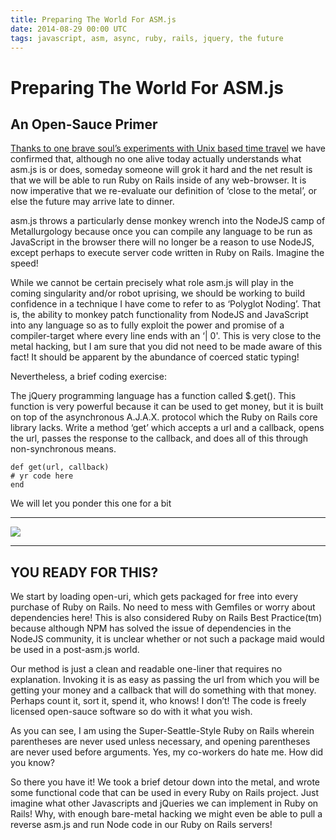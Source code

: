 ```yaml
---
title: Preparing The World For ASM.js
date: 2014-08-29 00:00 UTC
tags: javascript, asm, async, ruby, rails, jquery, the future
---
```


# Preparing The World For ASM.js
## An Open-Sauce Primer

[Thanks to one brave soul’s experiments with Unix based time travel](https://www.destroyallsoftware.com/talks/the-birth-and-death-of-javascript) we have confirmed that, although no one alive today actually understands what asm.js is or does, someday someone will grok it hard and the net result is that we will be able to run Ruby on Rails inside of any web-browser. It is now imperative that we re-evaluate our definition of ‘close to the metal’, or else the future may arrive late to dinner.

asm.js throws a particularly dense monkey wrench into the NodeJS camp of Metallurgology because once you can compile any language to be run as JavaScript in the browser there will no longer be a reason to use NodeJS, except perhaps to execute server code written in Ruby on Rails. Imagine the speed!

While we cannot be certain precisely what role asm.js will play in the coming singularity and/or robot uprising, we should be working to build confidence in a technique I have come to refer to as ‘Polyglot Noding’. That is, the ability to monkey patch functionality from NodeJS and JavaScript into any language so as to fully exploit the power and promise of a compiler-target where every line ends with an ‘| 0'. This is very close to the metal hacking, but I am sure that you did not need to be made aware of this fact! It should be apparent by the abundance of coerced static typing!

Nevertheless, a brief coding exercise:

The jQuery programming language has a function called $.get(). This function is very powerful because it can be used to get money, but it is built on top of the asynchronous A.J.A.X. protocol which the Ruby on Rails core library lacks.
Write a method ‘get’ which accepts a url and a callback, opens the url, passes the response to the callback, and does all of this through non-synchronous means.

```
def get(url, callback)
# yr code here
end
```

We will let you ponder this one for a bit



------------------------------

![](jgl.gif)

--------------------------------

## YOU READY FOR THIS?

<script src="https://gist.github.com/coleww/3771e718dc4778c40a0f.js"></script>

We start by loading open-uri, which gets packaged for free into every purchase of Ruby on Rails. No need to mess with Gemfiles or worry about dependencies here! This is also considered Ruby on Rails Best Practice(tm) because although NPM has solved the issue of dependencies in the NodeJS community, it is unclear whether or not such a package maid would be used in a post-asm.js world.

Our method is just a clean and readable one-liner that requires no explanation. Invoking it is as easy as passing the url from which you will be getting your money and a callback that will do something with that money. Perhaps count it, sort it, spend it, who knows! I don’t! The code is freely licensed open-sauce software so do with it what you wish.

As you can see, I am using the Super-Seattle-Style Ruby on Rails wherein parentheses are never used unless necessary, and opening parentheses are never used before arguments. Yes, my co-workers do hate me. How did you know?

So there you have it! We took a brief detour down into the metal, and wrote some functional code that can be used in every Ruby on Rails project. Just imagine what other Javascripts and jQueries we can implement in Ruby on Rails! Why, with enough bare-metal hacking we might even be able to pull a reverse asm.js and run Node code in our Ruby on Rails servers!